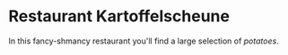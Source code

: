 # Restaurant Kartoffelscheune

In this fancy-shmancy restaurant you'll find a large selection of *potatoes*.